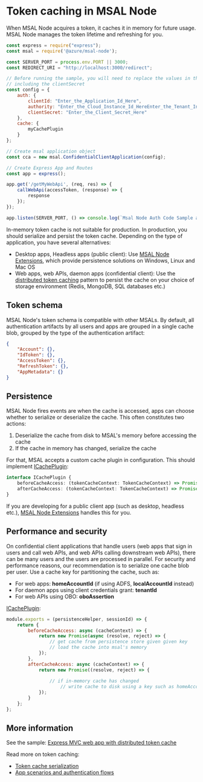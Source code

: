 # Token caching in MSAL Node

When MSAL Node acquires a token, it caches it in memory for future usage. MSAL Node manages the token lifetime and refreshing for you.

```javascript
const express = require("express");
const msal = require('@azure/msal-node');

const SERVER_PORT = process.env.PORT || 3000;
const REDIRECT_URI = "http://localhost:3000/redirect";

// Before running the sample, you will need to replace the values in the config, 
// including the clientSecret
const config = {
    auth: {
        clientId: "Enter_the_Application_Id_Here",
        authority: "Enter_the_Cloud_Instance_Id_HereEnter_the_Tenant_Info_Here",
        clientSecret: "Enter_the_Client_Secret_Here"
    },
    cache: {
        myCachePlugin
    }
};

// Create msal application object
const cca = new msal.ConfidentialClientApplication(config);

// Create Express App and Routes
const app = express();

app.get('/getMyWebApi', (req, res) => {
    callWebApi(accessToken, (response) => {
        response
    });
});

app.listen(SERVER_PORT, () => console.log(`Msal Node Auth Code Sample app listening on port ${SERVER_PORT}!`))
```

In-memory token cache is not suitable for production. In production, you should serialize and persist the token cache. Depending on the type of application, you have several alternatives:

* Desktop apps, Headless apps (public client): Use [MSAL Node Extensions](../../../extensions/msal-node-extensions/README.md), which provide persistence solutions on Windows, Linux and Mac OS
* Web apps, web APIs, daemon apps (confidential client): Use the [distributed token caching](#performance-and-security) pattern to persist the cache on your choice of storage environment (Redis, MongoDB, SQL databases etc.)

## Token schema

MSAL Node's token schema is compatible with other MSALs. By default, all authentication artifacts by all users and apps are grouped in a single cache blob, grouped by the type of the authentication artifact:

```json
{
    "Account": {},
    "IdToken": {},
    "AccessToken": {},
    "RefreshToken": {},
    "AppMetadata": {}
}
```

## Persistence

MSAL Node fires events are when the cache is accessed, apps can choose whether to serialize or deserialize the cache. This often constitutes two actions:

1. Deserialize the cache from disk to MSAL's memory before accessing the cache
2. If the cache in memory has changed, serialize the cache

For that, MSAL accepts a custom cache plugin in configuration. This should implement [ICachePlugin](https://azuread.github.io/microsoft-authentication-library-for-js/ref/interfaces/_azure_msal_common.icacheplugin.html):

```typescript
interface ICachePlugin {
    beforeCacheAccess: (tokenCacheContext: TokenCacheContext) => Promise<void>;
    afterCacheAccess: (tokenCacheContext: TokenCacheContext) => Promise<void>;
}
```

If you are developing for a public client app (such as desktop, headless etc.), [MSAL Node Extensions](../../../extensions/msal-node-extensions/README.md) handles this for you.

## Performance and security

On confidential client applications that handle users (web apps that sign in users and call web APIs, and web APIs calling downstream web APIs), there can be many users and the users are processed in parallel. For security and performance reasons, our recommendation is to serialize one cache blob per user. Use a cache key for partitioning the cache, such as:

* For web apps: **homeAccountId** (if using ADFS, **localAccountId** instead)
* For daemon apps using client credentials grant: **tenantId**
* For web APIs using OBO: **oboAssertion**

[ICachePlugin](https://azuread.github.io/microsoft-authentication-library-for-js/ref/interfaces/_azure_msal_common.icacheplugin.html):

```javascript
module.exports = (persistenceHelper, sessionId) => {
    return {
        beforeCacheAccess: async (cacheContext) => {
            return new Promise(async (resolve, reject) => {
                // get cache from persistence store given given key
                // load the cache into msal's memory
            });
        },
        afterCacheAccess: async (cacheContext) => {
            return new Promise((resolve, reject) => {
    
                // if in-memory cache has changed
                    // write cache to disk using a key such as homeAccountId
            });
        }
    };
};
```

## More information

See the sample: [Express MVC web app with distributed token cache](../../../samples/msal-node-samples/ExpressTestApp/README.md)

Read more on token caching:

* [Token cache serialization](https://github.com/AzureAD/microsoft-authentication-library-for-dotnet/wiki/token-cache-serialization)
* [App scenarios and authentication flows](https://docs.microsoft.com/azure/active-directory/develop/authentication-flows-app-scenarios)
